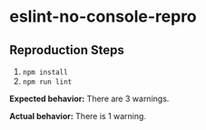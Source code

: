 # eslint-no-console-repro

## Reproduction Steps

1. `npm install`
2. `npm run lint`

**Expected behavior:** There are 3 warnings.

**Actual behavior:** There is 1 warning.
